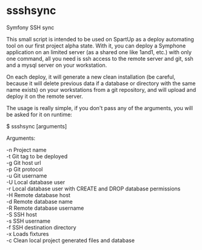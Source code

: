 ssshsync
========

Symfony SSH sync


This small script is intended to be used on SpartUp as a deploy automating tool on our first project alpha state. With it, you can deploy a Symphone application on an limited server (as a shared one like 1and1, etc.) with only one command, all you need is ssh access to the remote server and git, ssh and a mysql server on your workstation.

On each deploy, it will generate a new clean installation (be careful, because it will delete previous data if a database or directory with the same name exists) on your workstations from a git repository, and will upload and deploy it on the remote server.

The usage is really simple, if you don't pass any of the arguments, you will be asked for it on runtime:

$ ssshsync [arguments]

Arguments:

-n <name> Project name  
-t <tag> Git tag to be deployed  
-g <url> Git host url  
-p <protocol> Git protocol  
-u <username> Git username  
-U <username> Local database user  
-r <username> Local database user with CREATE and DROP database permissions  
-H <host> Remote database host  
-d <name> Remote database name  
-R <username> Remote database username  
-S <host> SSH host  
-s <username> SSH username  
-f <directory> SSH destination directory  
-x Loads fixtures  
-c Clean local project generated files and database

